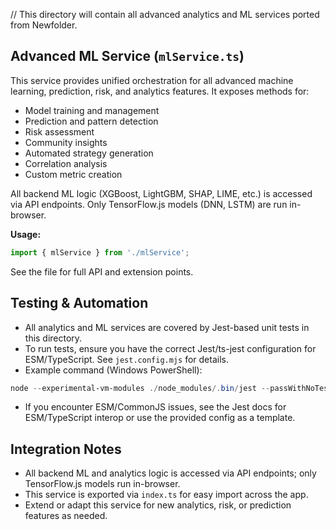 // This directory will contain all advanced analytics and ML services ported from Newfolder.

## Advanced ML Service (`mlService.ts`)

This service provides unified orchestration for all advanced machine learning, prediction, risk, and analytics features. It exposes methods for:

- Model training and management
- Prediction and pattern detection
- Risk assessment
- Community insights
- Automated strategy generation
- Correlation analysis
- Custom metric creation

All backend ML logic (XGBoost, LightGBM, SHAP, LIME, etc.) is accessed via API endpoints. Only TensorFlow.js models (DNN, LSTM) are run in-browser.

**Usage:**

```ts
import { mlService } from './mlService';
```

See the file for full API and extension points.

## Testing & Automation

- All analytics and ML services are covered by Jest-based unit tests in this directory.
- To run tests, ensure you have the correct Jest/ts-jest configuration for ESM/TypeScript. See `jest.config.mjs` for details.
- Example command (Windows PowerShell):

```powershell
node --experimental-vm-modules ./node_modules/.bin/jest --passWithNoTests
```

- If you encounter ESM/CommonJS issues, see the Jest docs for ESM/TypeScript interop or use the provided config as a template.

## Integration Notes

- All backend ML and analytics logic is accessed via API endpoints; only TensorFlow.js models run in-browser.
- This service is exported via `index.ts` for easy import across the app.
- Extend or adapt this service for new analytics, risk, or prediction features as needed.

